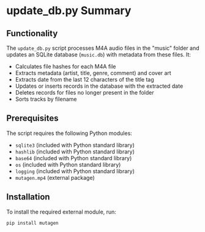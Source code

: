 # update_db.py Summary

## Functionality
The `update_db.py` script processes M4A audio files in the "music" folder and updates an SQLite database (`music.db`) with metadata from these files. It:
- Calculates file hashes for each M4A file
- Extracts metadata (artist, title, genre, comment) and cover art
- Extracts date from the last 12 characters of the title tag
- Updates or inserts records in the database with the extracted date
- Deletes records for files no longer present in the folder
- Sorts tracks by filename

## Prerequisites
The script requires the following Python modules:
- `sqlite3` (included with Python standard library)
- `hashlib` (included with Python standard library)
- `base64` (included with Python standard library)
- `os` (included with Python standard library)
- `logging` (included with Python standard library)
- `mutagen.mp4` (external package)

## Installation
To install the required external module, run:
```bash
pip install mutagen
```